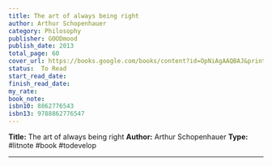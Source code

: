 ```yaml
---
title: The art of always being right
author: Arthur Schopenhauer
category: Philosophy
publisher: GOODmood
publish_date: 2013
total_page: 60
cover_url: https://books.google.com/books/content?id=OpNiAgAAQBAJ&printsec=frontcover&img=1&zoom=1&edge=curl&source=gbs_api
status:  To Read
start_read_date: 
finish_read_date: 
my_rate: 
book_note: 
isbn10: 8862776543
isbn13: 9788862776547
---
```

**Title:** The art of always being right
**Author:** Arthur Schopenhauer
**Type:** #litnote #book #todevelop 

---